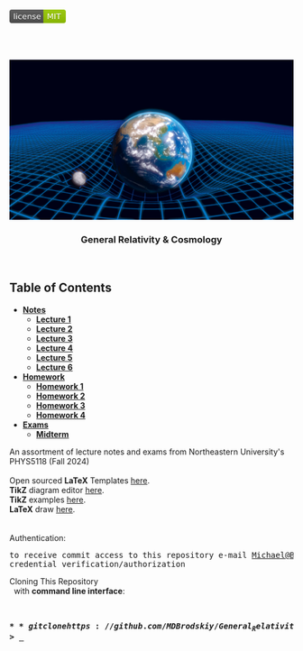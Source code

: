 <!-- PROJECT LOGO -->
<br />
<p align="left">
  <a href="https://github.com/MDBrodskiy/General_Relativity/tree/master/LICENSE">
    <img src="images/LicenseImage.svg" alt="license" width="100" height="24"></a>
</p>
<br/>
<br/>

<!-- BACKGROUND & TITLE -->
<p align="center">
  <a href="https://github.com/MDBrodskiy/General_Relativity">
    <img src="images/background.png" alt="background">
  </a>
  <h3 align="center">General Relativity & Cosmology</h3>
<br />
</p>

<!-- TABLE OF CONTENTS -->
## Table of Contents

* [**Notes**](https://github.com/MDBrodskiy/General_Relativity/tree/master/Notes/)
    * [**Lecture 1**](https://github.com/MDBrodskiy/General_Relativity/tree/master/Notes/Lecture1.pdf)
    * [**Lecture 2**](https://github.com/MDBrodskiy/General_Relativity/tree/master/Notes/Lecture2.pdf)
    * [**Lecture 3**](https://github.com/MDBrodskiy/General_Relativity/tree/master/Notes/Lecture3.pdf)
    * [**Lecture 4**](https://github.com/MDBrodskiy/General_Relativity/tree/master/Notes/Lecture4.pdf)
    * [**Lecture 5**](https://github.com/MDBrodskiy/General_Relativity/tree/master/Notes/Lecture5.pdf)
    * [**Lecture 6**](https://github.com/MDBrodskiy/General_Relativity/tree/master/Notes/Lecture6.pdf)
* [**Homework**](https://github.com/MDBrodskiy/General_Relativity/tree/master/Homework/)
    * [**Homework 1**](https://github.com/MDBrodskiy/General_Relativity/tree/master/Homework/Homework1.pdf)
    * [**Homework 2**](https://github.com/MDBrodskiy/General_Relativity/tree/master/Homework/Homework2.pdf)
    * [**Homework 3**](https://github.com/MDBrodskiy/General_Relativity/tree/master/Homework/Homework3.pdf)
    * [**Homework 4**](https://github.com/MDBrodskiy/General_Relativity/tree/master/Homework/Homework4.pdf)
* [**Exams**](https://github.com/MDBrodskiy/General_Relativity/tree/master/Exams/)
    * [**Midterm**](https://github.com/MDBrodskiy/General_Relativity/tree/master/Exams/Midterm1.pdf)

<!--
  * [**Chapter 1**](#Notes/Chapter\ 1)
* [**Exams**](#Exams)
* [**Projects**](#Projects)
-->


An assortment of lecture notes and exams from Northeastern University's PHYS5118 (Fall 2024)
<br/> <br/> 
Open sourced **LaTeX** Templates [here](https://www.latextemplates.com/).
<br/>
**TikZ** diagram editor [here](https://www.mathcha.io/editor).
<br/>
**TikZ** examples [here](https://www.texample.net/tikz/example).
<br/>
**LaTeX** draw [here](https://www.latexdraw.com/).
<br/> <br/> <br/>
Authentication:   
    <pre>to receive commit access to this repository e-mail Michael@Brodskiy.com for credential verification/authorization</pre>

Cloning This Repository
</br>&nbsp;&nbsp;with **command line interface**:
    <pre>    
    **$** git clone https://github.com/MDBrodskiy/General_Relativity.git    
    **$** **>**  **_**
    </pre>
